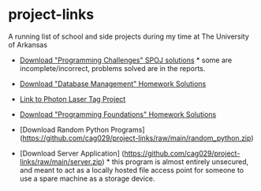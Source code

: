 # project-links
A running list of school and side projects during my time at The University of Arkansas

- [Download "Programming Challenges" SPOJ solutions](https://github.com/cag029/project-links/raw/main/PC_exercises.zip)  * some are incomplete/incorrect, problems solved are in the reports.

- [Download "Database Management" Homework Solutions](https://github.com/cag029/project-links/raw/main/database_MGMT.zip)  

- [Link to Photon Laser Tag Project](https://github.com/gam010/Photon-Laser-Tag)

- [Download "Programming Foundations" Homework Solutions](https://github.com/cag029/project-links/raw/main/PC_exercises.zip)

- [Download Random Python Programs] (https://github.com/cag029/project-links/raw/main/random_python.zip)

- [Download Server Application] (https://github.com/cag029/project-links/raw/main/server.zip) * this program is almost entirely unsecured, and meant to act as a locally hosted file access point for someone to use a spare machine as a storage device.
